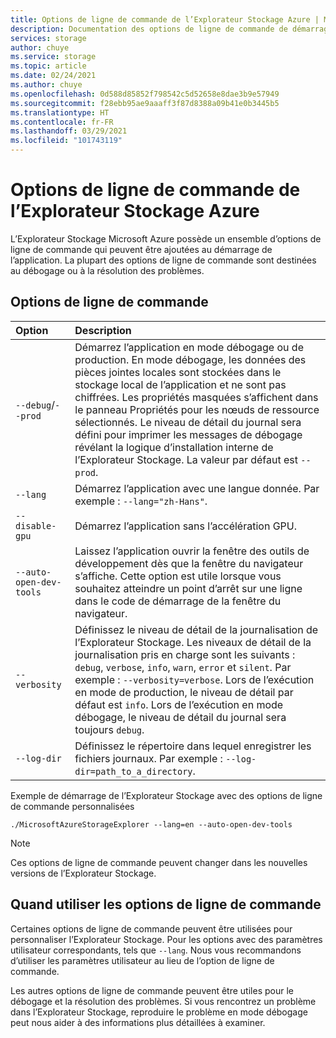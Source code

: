 ```yaml
---
title: Options de ligne de commande de l’Explorateur Stockage Azure | Microsoft Docs
description: Documentation des options de ligne de commande de démarrage de l’Explorateur Stockage Azure
services: storage
author: chuye
ms.service: storage
ms.topic: article
ms.date: 02/24/2021
ms.author: chuye
ms.openlocfilehash: 0d588d85852f798542c5d52658e8dae3b9e57949
ms.sourcegitcommit: f28ebb95ae9aaaff3f87d8388a09b41e0b3445b5
ms.translationtype: HT
ms.contentlocale: fr-FR
ms.lasthandoff: 03/29/2021
ms.locfileid: "101743119"
---
```

# <a name="azure-storage-explorer-command-line-options"></a>Options de ligne de commande de l’Explorateur Stockage Azure

L’Explorateur Stockage Microsoft Azure possède un ensemble d’options de ligne de commande qui peuvent être ajoutées au démarrage de l’application. La plupart des options de ligne de commande sont destinées au débogage ou à la résolution des problèmes.

## <a name="command-line-options"></a>Options de ligne de commande
Option  | Description
:------- | :-----------
`--debug`/`--prod`  | Démarrez l’application en mode débogage ou de production. En mode débogage, les données des pièces jointes locales sont stockées dans le stockage local de l’application et ne sont pas chiffrées. Les propriétés masquées s’affichent dans le panneau Propriétés pour les nœuds de ressource sélectionnés. Le niveau de détail du journal sera défini pour imprimer les messages de débogage révélant la logique d’installation interne de l’Explorateur Stockage. La valeur par défaut est `--prod`.
`--lang`  | Démarrez l’application avec une langue donnée. Par exemple : `--lang="zh-Hans"`.
`--disable-gpu` | Démarrez l’application sans l’accélération GPU.
`--auto-open-dev-tools` | Laissez l’application ouvrir la fenêtre des outils de développement dès que la fenêtre du navigateur s’affiche. Cette option est utile lorsque vous souhaitez atteindre un point d’arrêt sur une ligne dans le code de démarrage de la fenêtre du navigateur.
`--verbosity` | Définissez le niveau de détail de la journalisation de l’Explorateur Stockage. Les niveaux de détail de la journalisation pris en charge sont les suivants : `debug`, `verbose`, `info`, `warn`, `error` et `silent`. Par exemple : `--verbosity=verbose`. Lors de l’exécution en mode de production, le niveau de détail par défaut est `info`. Lors de l’exécution en mode débogage, le niveau de détail du journal sera toujours `debug`.
`--log-dir` | Définissez le répertoire dans lequel enregistrer les fichiers journaux. Par exemple : `--log-dir=path_to_a_directory`.

Exemple de démarrage de l’Explorateur Stockage avec des options de ligne de commande personnalisées

```shell
./MicrosoftAzureStorageExplorer --lang=en --auto-open-dev-tools
```

> [!NOTE]
> Ces options de ligne de commande peuvent changer dans les nouvelles versions de l’Explorateur Stockage.

## <a name="when-to-use-command-line-options"></a>Quand utiliser les options de ligne de commande

Certaines options de ligne de commande peuvent être utilisées pour personnaliser l’Explorateur Stockage. Pour les options avec des paramètres utilisateur correspondants, tels que `--lang`. Nous vous recommandons d’utiliser les paramètres utilisateur au lieu de l’option de ligne de commande. 

Les autres options de ligne de commande peuvent être utiles pour le débogage et la résolution des problèmes. Si vous rencontrez un problème dans l’Explorateur Stockage, reproduire le problème en mode débogage peut nous aider à des informations plus détaillées à examiner.
